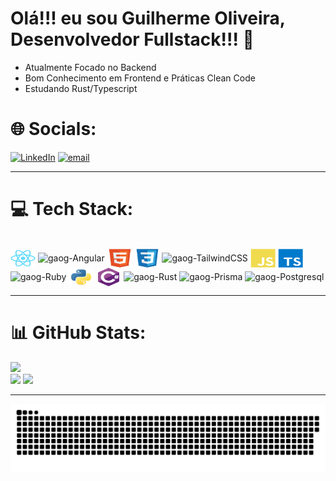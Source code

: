 # Olá!!! eu sou Guilherme Oliveira, Desenvolvedor Fullstack!!! 👋

- Atualmente Focado no Backend
- Bom Conhecimento em Frontend e Práticas Clean Code
- Estudando Rust/Typescript

# 🌐 Socials:
[![LinkedIn](https://img.shields.io/badge/LinkedIn-%230077B5.svg?logo=linkedin&logoColor=white)](https://www.linkedin.com/in/gaoliveira277/) [![email](https://img.shields.io/badge/Email-D14836?logo=gmail&logoColor=white)](mailto:gaoliveira2077@gmail.com) 

---

# 💻 Tech Stack:
<div style="display: inline_block"><br>
  <img align="center" alt="gaog-React" height="30" width="40" src="https://raw.githubusercontent.com/devicons/devicon/master/icons/react/react-original.svg">
  <img align="center" alt="gaog-Angular" height="30" width="40" src="https://cdn.jsdelivr.net/gh/devicons/devicon@latest/icons/angular/angular-original.svg">
  <img align="center" alt="gaog-HTML" height="30" width="40" src="https://raw.githubusercontent.com/devicons/devicon/master/icons/html5/html5-original.svg">
  <img align="center" alt="gaog-CSS" height="30" width="40" src="https://raw.githubusercontent.com/devicons/devicon/master/icons/css3/css3-original.svg">
  <img align="center" alt="gaog-TailwindCSS" height="30" width="40" src="https://cdn.jsdelivr.net/gh/devicons/devicon@latest/icons/tailwindcss/tailwindcss-original.svg" />
  <img align="center" alt="gaog-Js" height="30" width="40" src="https://raw.githubusercontent.com/devicons/devicon/master/icons/javascript/javascript-plain.svg">
  <img align="center" alt="gaog-Ts" height="30" width="40" src="https://raw.githubusercontent.com/devicons/devicon/master/icons/typescript/typescript-plain.svg">
  <img align="center" alt="gaog-Ruby" height="30" width="40" src="https://cdn.jsdelivr.net/gh/devicons/devicon@latest/icons/ruby/ruby-original.svg">
  <img align="center" alt="gaog-Python" height="30" width="40" src="https://raw.githubusercontent.com/devicons/devicon/master/icons/python/python-original.svg">
  <img align="center" alt="gaog-Csharp" height="30" width="40" src="https://raw.githubusercontent.com/devicons/devicon/master/icons/csharp/csharp-original.svg">
  <img align="center" alt="gaog-Rust" height="30" width="40" src="https://cdn.jsdelivr.net/gh/devicons/devicon@latest/icons/rust/rust-line.svg" />
  <img align="center" alt="gaog-Prisma" height="30" width="40" src="https://cdn.jsdelivr.net/gh/devicons/devicon@latest/icons/prisma/prisma-original.svg">
  <img align="center" alt="gaog-Postgresql" height="30" width="40" src="https://cdn.jsdelivr.net/gh/devicons/devicon@latest/icons/postgresql/postgresql-original.svg">  
</div>

---

# 📊 GitHub Stats:
![](https://github-readme-stats.vercel.app/api?username=gaog-dev&theme=tokyonight&hide_border=false&include_all_commits=false&count_private=false)<br/>![](https://github-readme-stats.vercel.app/api/top-langs/?username=gaog-dev&theme=tokyonight&hide_border=false&include_all_commits=false&count_private=false&layout=compact)
![](https://nirzak-streak-stats.vercel.app/?user=gaog-dev&theme=tokyonight&hide_border=false)<br/>

---

<img src="https://raw.githubusercontent.com/gaog-dev/gaog-dev/output/snake.svg" alt="Snake animation"/>
